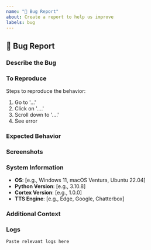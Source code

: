 ```yaml
---
name: "🐞 Bug Report"
about: Create a report to help us improve
labels: bug
---
```


## 🐞 Bug Report

### Describe the Bug
<!-- A clear and concise description of what the bug is. -->

### To Reproduce
Steps to reproduce the behavior:
1. Go to '...'
2. Click on '....'
3. Scroll down to '....'
4. See error

### Expected Behavior
<!-- A clear and concise description of what you expected to happen. -->

### Screenshots
<!-- If applicable, add screenshots to help explain your problem. -->

### System Information
- **OS**: [e.g., Windows 11, macOS Ventura, Ubuntu 22.04]
- **Python Version**: [e.g., 3.10.8]
- **Cortex Version**: [e.g., 1.0.0]
- **TTS Engine**: [e.g., Edge, Google, Chatterbox]

### Additional Context
<!-- Add any other context about the problem here. -->

### Logs
<!-- If applicable, add logs to help explain your problem. -->
```
Paste relevant logs here
```
